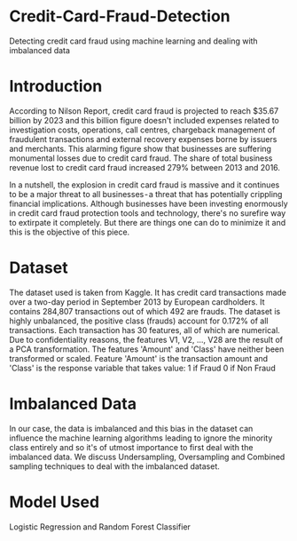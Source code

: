# Credit-Card-Fraud-Detection
Detecting credit card fraud using machine learning and dealing with imbalanced data

<h1> Introduction </h1>
According to Nilson Report, credit card fraud is projected to reach $35.67 billion by 2023 and this billion figure doesn't included expenses related to investigation costs, operations, call centres, chargeback management of fraudulent transactions and external recovery expenses borne by issuers and merchants. This alarming figure show that businesses are suffering monumental losses due to credit card fraud. The share of total business revenue lost to credit card fraud increased 279% between 2013 and 2016. 

In a nutshell, the explosion in credit card fraud is massive and it continues to be a major threat to all businesses - a threat that has potentially crippling financial implications. Although businesses have been investing enormously in credit card fraud protection tools and technology, there's no surefire way to extirpate it completely. But there are things one can do to minimize it and this is the objective of this piece.

<h1> Dataset </h1>
The dataset used is taken from Kaggle. It has credit card transactions made over a two-day period in September 2013 by European cardholders. It contains 284,807 transactions out of which 492 are frauds. The dataset is highly unbalanced, the positive class (frauds) account for 0.172% of all transactions. Each transaction has 30 features, all of which are numerical. Due to confidentiality reasons, the features V1, V2, ..., V28 are the result of a PCA transformation. The features 'Amount' and 'Class' have neither been transformed or scaled. Feature 'Amount' is the transaction amount and 'Class' is the response variable that takes value:
1 if Fraud
0 if Non Fraud

<h1> Imbalanced Data </h1>
In our case, the data is imbalanced and this bias in the dataset can influence the machine learning algorithms leading to ignore the minority class entirely and so it's of utmost importance to first deal with the imbalanced data. We discuss Undersampling, Oversampling and Combined sampling techniques to deal with the imbalanced dataset.

<h1> Model Used </h1>
  Logistic Regression and 
  Random Forest Classifier
